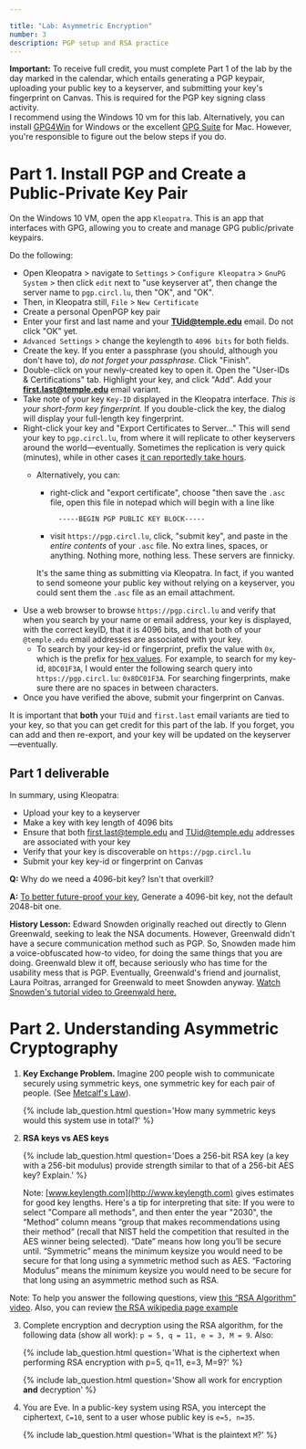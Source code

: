 ```yaml
---

title: "Lab: Asymmetric Encryption"
number: 3
description: PGP setup and RSA practice
---
```


<div class='alert alert-danger'><strong>Important:</strong> To receive full credit, you must complete Part 1 of the lab by the day marked in the calendar, which entails generating a PGP keypair, uploading your public key to a keyserver, and submitting your key's fingerprint on Canvas. This is required for the PGP key signing class activity.</div>

<div class='alert alert-info'>I recommend using the Windows 10 vm for this lab. Alternatively, you can install <a href="https://www.gpg4win.org/">GPG4Win</a> for Windows or the excellent <a href="https://gpgtools.org/">GPG Suite</a> for Mac. However, you're responsible to figure out the below steps if you do.</div>

# Part 1. Install PGP and Create a Public-Private Key Pair

On the Windows 10 VM, open the app `Kleopatra`. This is an app that interfaces with GPG, allowing you to create and manage GPG public/private keypairs.

Do the following:

* Open Kleopatra > navigate to `Settings` > `Configure Kleopatra` > `GnuPG System` > then click `edit` next to "use keyserver at", then change the server name to `pgp.circl.lu`, then "OK", and "OK".
* Then, in Kleopatra still, `File` > `New Certificate`
* Create a personal OpenPGP key pair
* Enter your first and last name and your **TUid@temple.edu** email. Do <span class='label label-danger'>not</span> click "OK" yet.
* `Advanced Settings` > change the keylength to `4096 bits` for both fields.
* Create the key. If you enter a passphrase (you should, although you don't have to), *do not forget your passphrase*. Click "Finish".
* Double-click on your newly-created key to open it. Open the "User-IDs & Certifications" tab. Highlight your key, and click "Add". Add your **first.last@temple.edu** email variant.
* Take note of your key `Key-ID` displayed in the Kleopatra interface. *This is your short-form key fingerprint.* If you double-click the key, the dialog will display your full-length key fingerprint.
* Right-click your key and "Export Certificates to Server..." This will send your key to `pgp.circl.lu`, from where it will replicate to other keyservers around the world—eventually. Sometimes the replication is very quick (minutes), while in other cases [it can reportedly take hours](https://security.stackexchange.com/questions/96949/how-long-before-a-key-is-visible-on-a-key-server).
    *   Alternatively, you can: 
        * right-click and "export certificate", choose "then save the `.asc` file, open this file in notepad which will begin with a line like 
                
                -----BEGIN PGP PUBLIC KEY BLOCK-----
        * visit `https://pgp.circl.lu`, click, "submit key", and paste in the _entire contents_ of your `.asc` file. No extra lines, spaces, or anything. Nothing more, nothing less. These servers are finnicky.
        
        It's the same thing as submitting via Kleopatra. In fact, if you wanted to send someone your public key without relying on a keyserver, you could sent them the `.asc` file as an email attachment.
* Use a web browser to browse `https://pgp.circl.lu` and verify that when you search by your name or email address, your key is displayed, with the correct keyID, that it is 4096 bits, and that both of your `@temple.edu` email addresses are associated with your key.
    * To search by your key-id or fingerprint, prefix the value with `0x`, which is the prefix for [hex values](https://en.wikipedia.org/wiki/Hexadecimal). For example, to search for my key-id, `8DC01F3A`, I would enter the following search query into `https://pgp.circl.lu`: `0x8DC01F3A`. For searching fingerprints, make sure there are no spaces in between characters.
* Once you have verified the above, submit your fingerprint on Canvas.

<div class='alert alert-info'>It is important that <strong>both</strong> your <code>TUid</code> and <code>first.last</code> email variants are tied to your key, so that you can get credit for this part of the lab. If you forget, you can add and then re-export, and your key will be updated on the keyserver—eventually.</div>


## Part 1 deliverable

In summary, using Kleopatra:

* Upload your key to a keyserver
* Make a key with key length of 4096 bits
* Ensure that both first.last@temple.edu and TUid@temple.edu addresses are associated with your key
* Verify that your key is discoverable on `https://pgp.circl.lu`
* Submit your key key-id or fingerprint on Canvas

**Q:** Why do we need a 4096-bit key? Isn't that overkill?

**A:** [To better future-proof your key](https://www.yubico.com/2015/02/big-debate-2048-4096-yubicos-stand/), Generate a 4096-bit key, not the default 2048-bit one. 

**History Lesson:** Edward Snowden originally reached out directly to Glenn Greenwald, seeking to leak the NSA documents. However, Greenwald didn't have a secure communication method such as PGP. So, Snowden made him a voice-obfuscated how-to video, for doing the same things that you are doing. Greenwald blew it off, because seriously who has time for the usability mess that is PGP. Eventually, Greenwald's friend and journalist, Laura Poitras, arranged for Greenwald to meet Snowden anyway. [Watch Snowden's tutorial video to Greenwald here.](https://vimeo.com/56881481)



# Part 2. Understanding Asymmetric Cryptography 



1. **Key Exchange Problem.** Imagine 200 people wish to communicate securely using symmetric keys, one symmetric key for each pair of people. (See [Metcalf's Law](http://en.wikipedia.org/wiki/Metcalf%27s_law)). 

    {% include lab_question.html question='How many symmetric keys would this system use in total?' %}

2. **RSA keys vs AES keys**

    {% include lab_question.html question='Does a 256-bit RSA key (a key with a 256-bit modulus) provide strength similar to that of a 256-bit AES key? Explain.' %}

    Note: [www.keylength.com](http://www.keylength.com) gives estimates for good key lengths. Here's a tip for interpreting that site: If you were to select "Compare all methods", and then enter the year "2030", the “Method” column means “group that makes recommendations using their method” (recall that NIST held the competition that resulted in the AES winner being selected). “Date” means how long you’ll be secure until. “Symmetric” means the minimum keysize you would need to be secure for that long using a symmetric method such as AES. “Factoring Modulus” means the minimum keysize you would need to be secure for that long using an asymmetric method such as RSA. 

<div class='alert alert-info'>Note: To help you answer the following questions, view <a href='https://youtu.be/Z8M2BTscoD4'>this “RSA Algorithm” video</a>. Also, you can review <a href='http://en.wikipedia.org/wiki/RSA_(cryptosystem)#Example'>the RSA wikipedia page example</a></div>
    
3. Complete encryption and decryption using the RSA algorithm, for the following data (show all work): `p = 5, q = 11, e = 3, M = 9`. Also:
	
    {% include lab_question.html question='What is the ciphertext when performing RSA encryption with p=5, q=11, e=3, M=9?' %}
    
    {% include lab_question.html question='Show all work for encryption <b>and</b> decryption' %}

4. You are Eve. In a public-key system using RSA, you intercept the ciphertext, `C=10`, sent to a user whose public key is `e=5, n=35`.

	{% include lab_question.html question='What is the plaintext `M`?' %}
    
    
